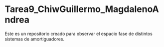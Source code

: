 # Tarea9_ChiwGuillermo_MagdalenoAndrea
Este es un repositorio creado para observar el espacio fase de distintos sistemas de amortiguadores. 
